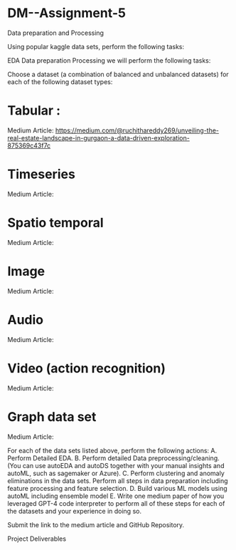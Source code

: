 # DM--Assignment-5

Data preparation and Processing

Using popular kaggle data sets, perform the following tasks:

EDA
Data preparation
Processing
we will perform the following tasks:

Choose a dataset (a combination of balanced and unbalanced datasets) for each of the following dataset types:

# Tabular : 

Medium Article:  https://medium.com/@ruchithareddy269/unveiling-the-real-estate-landscape-in-gurgaon-a-data-driven-exploration-875369c43f7c  

# Timeseries     
 Medium Article:  

# Spatio temporal    
 Medium Article: 

# Image 
 Medium Article: 

# Audio      
 Medium Article:  

# Video (action recognition)  
 Medium Article:  

# Graph data set   
 Medium Article:  



For each of the data sets listed above, perform the following actions: A. Perform Detailed EDA. B. Perform detailed Data preprocessing/cleaning. (You can use autoEDA and autoDS together with your manual insights and autoML, such as sagemaker or Azure). C. Perform clustering and anomaly eliminations in the data sets. Perform all steps in data preparation including feature processing and feature selection. D. Build various ML models using autoML including ensemble model E. Write one medium paper of how you leveraged GPT-4 code interpreter to perform all of these steps for each of the datasets and your experience in doing so.

Submit the link to the medium article and GitHub Repository.

Project Deliverables
